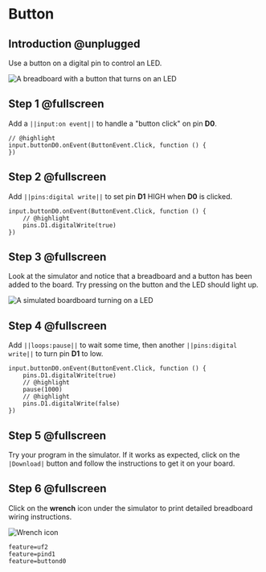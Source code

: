 # Button

## Introduction @unplugged

Use a button on a digital pin to control an LED.

![A breadboard with a button that turns on an LED](/static/projects/digital-io/button-led/gallery.gif)

## Step 1 @fullscreen

Add a ``||input:on event||`` to handle a "button click" on pin **D0**.

```blocks
// @highlight
input.buttonD0.onEvent(ButtonEvent.Click, function () {
})
```

## Step 2 @fullscreen

Add ``||pins:digital write||`` to set pin **D1** HIGH when **D0** is clicked.

```blocks
input.buttonD0.onEvent(ButtonEvent.Click, function () {
    // @highlight
    pins.D1.digitalWrite(true)
})
```

## Step 3 @fullscreen

Look at the simulator and notice that a breadboard and a button has been added to the board.
Try pressing on the button and the LED should light up.

![A simulated boardboard turning on a LED](/static/projects/digital-io/button-led/led-on.gif)

## Step 4 @fullscreen

Add ``||loops:pause||`` to wait some time, then another ``||pins:digital write||`` to 
turn pin **D1** to low.

```blocks
input.buttonD0.onEvent(ButtonEvent.Click, function () {
    pins.D1.digitalWrite(true)
    // @highlight
    pause(1000)
    // @highlight
    pins.D1.digitalWrite(false)    
})
```

## Step 5 @fullscreen

Try your program in the simulator. If it works as expected, click on the ``|Download|`` button
and follow the instructions to get it on your board.

## Step 6 @fullscreen

Click on the **wrench** icon under the simulator to print detailed breadboard wiring instructions.

![Wrench icon](/static/projects/digital-io/button-led/wrench.png)

```config
feature=uf2
feature=pind1
feature=buttond0
```